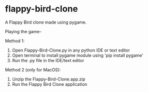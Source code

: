 # flappy-bird-clone

A Flappy Bird clone made using pygame.

Playing the game-

Method 1:
1) Open Flappy-Bird-Clone.py in any python IDE or text editor
2) Open terminal to install pygame module using 'pip install pygame'
3) Run the .py file in the IDE/text editor

Method 2 (only for MacOS):
1) Unzip the Flappy-Bird-Clone.app.zip
2) Run the Flappy Bird Clone application

 
